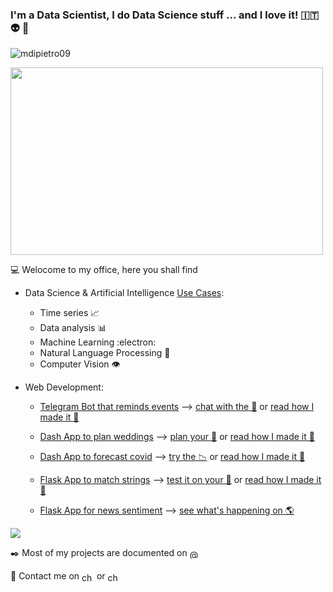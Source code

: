 ### I'm a Data Scientist, I do Data Science stuff ... and I love it! 🇮🇹 👽 👻

<p align="left"> <img src="https://komarev.com/ghpvc/?username=mdipietro09&label=Profile%20views&color=0e75b6&style=flat" alt="mdipietro09" /> </p>

<img src="https://upload.wikimedia.org/wikipedia/commons/9/97/Two_repetitions_of_a_walking_sequence_of_an_individual_recorded_using_a_motion-capture_system.gif" height="300" width="500" />

:computer: Welocome to my office, here you shall find

- Data Science & Artificial Intelligence [Use Cases](https://github.com/mdipietro09/DataScience_ArtificialIntelligence_Utils):
    - Time series 📈
    - Data analysis 📊 
    - Machine Learning :electron:
    - Natural Language Processing 📰
    - Computer Vision 👁️

- Web Development:
    - [Telegram Bot that reminds events](https://github.com/mdipietro09/Bot_TelegramDatesReminder) ⟶ [chat with the 🤖](https://t.me/DatesReminderBot) or [read how I made it 📖](https://pub.towardsai.net/build-deploy-a-python-bot-with-short-term-and-long-term-memory-a3f1cd6254b8)
    
    - [Dash App to plan weddings](https://github.com/mdipietro09/App_Wedding) ⟶ [plan your 💒](https://app-wedding-planner.herokuapp.com/) or [read how I made it 📖](https://towardsdatascience.com/web-development-with-python-dash-complete-tutorial-6716186e09b3)
    
    - [Dash App to forecast covid](https://github.com/mdipietro09/App_VirusForecaster) ⟶ [try the 📉](https://app-virus-forecaster.herokuapp.com/) or [read how I made it 📖](https://towardsdatascience.com/how-to-embed-bootstrap-css-js-in-your-python-dash-app-8d95fc9e599e)
    
    - [Flask App to match strings](https://github.com/mdipietro09/App_StringsMatcher) ⟶ [test it on your 📂](https://app-strings-matcher.herokuapp.com/) or [read how I made it 📖](https://towardsdatascience.com/surpass-excel-vlookup-with-python-and-nlp-ab20d56c4a1a)
    
    - [Flask App for news sentiment](https://github.com/mdipietro09/App_WebNewsEngine) ⟶ [see what's happening on 🌎](https://app-strings-matcher.herokuapp.com/)

<img src="https://upload.wikimedia.org/wikipedia/commons/9/97/Two_repetitions_of_a_walking_sequence_of_an_individual_recorded_using_a_motion-capture_system.gif"/>

:black_nib:	Most of my projects are documented on <a href="https://mdipietro09.medium.com" target="_blank"><img align="center" src="https://cdn.jsdelivr.net/npm/simple-icons@3.0.1/icons/medium.svg" alt="@chandrikadeb7" height="15" width="20" /></a>

:iphone: Contact me on <a href="https://www.linkedin.com/in/mauro-di-pietro-56a1366b/" target="_blank"><img align="center" src="https://cdn.jsdelivr.net/npm/simple-icons@3.0.1/icons/linkedin.svg" alt="chandrikadeb7" height="15" width="20"/></a> or <a href="https://twitter.com/maurodp90" target="_blank"><img align="center" src="https://cdn.jsdelivr.net/npm/simple-icons@3.0.1/icons/twitter.svg" alt="chandrikadeb7" height="15" width="20"/></a>

